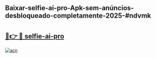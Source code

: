 ## Baixar-selfie-ai-pro-Apk-sem-anúncios-desbloqueado-completamente-2025-#ndvmk

# <h2><a href="https://ainizakaria.my?title=selfie-ai-pro&ref=20M">🔗👉 🔴 selfie-ai-pro</a></h2>

[![acn](https://github.com/user-attachments/assets/0f9c940e-d8b0-45ae-aac7-cd30a18b3e1c)](https://ainizakaria.my?title=selfie-ai-pro&ref=20M)

